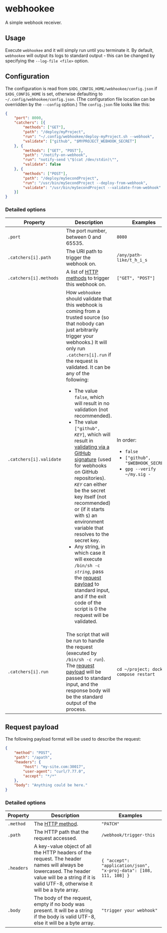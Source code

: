 # webhookee

A simple webhook receiver.

## Usage
Execute `webhookee` and it will simply run until you terminate it. By default, `webhookee` will output its logs to standard output - this can be changed by specifying the `--log-file <file>` option.

## Configuration 

The configuration is read from `$XDG_CONFIG_HOME/webhookee/config.json` if `$XDG_CONFIG_HOME` is set,
otherwise defaulting to `~/.config/webhookee/config.json`. (The configuration file location can be overridden by the `--config` option.) The `config.json` file looks like this:
```json
{
    "port": 8000,
    "catchers": [{
        "methods": ["GET"],
        "path": "/deploy/myProject",
        "run": "~/.config/webhookee/deploy-myProject.sh --webhook",
        "validate": ["github", "$MYPROJECT_WEBHOOK_SECRET"]
    }, {
        "methods": ["GET", "POST"],
        "path": "/notify-on-webhook",
        "run": "notify-send \"$(cat /dev/stdin)\"",
        "validate": false
    }, {
        "methods": ["POST"],
        "path": "/deploy/mySecondProject",
        "run": "/usr/bin/mySecondProject --deploy-from-webhook",
        "validate": "/usr/bin/mySecondProject --validate-from-webhook"
    }]
}
```

### Detailed options

| Property | Description | Examples | 
| -------- | ----------- | ------- |
| `.port` | The port number, between 0 and 65535. | `8080` |
| `.catchers[i].path` | The URI path to trigger the webhook on. | `/any/path-like/t_h_i_s` |
| `.catchers[i].methods` | A list of [HTTP methods](https://developer.mozilla.org/en-US/docs/Web/HTTP/Methods) to trigger this webhook on. | `["GET", "POST"]` |
| `.catchers[i].validate` | How `webhookee` should validate that this webhook is coming from a trusted source (so that nobody can just arbitrarily trigger your webhooks.) It will only run `.catchers[i].run` if the request is validated. It can be any of the following: <ul> <li>The value `false`, which will result in no validation (not recommended).</li> <li>The value <code>["github", <i>KEY</i>]</code>, which will result in [validating via a GitHub signature](https://docs.github.com/en/developers/webhooks-and-events/webhooks/securing-your-webhooks) (used for webhooks on GitHub repositories). _`KEY`_ can either be the secret key itself (not recommended) or (if it starts with `$`) an environment variable that resolves to the secret key.</li> <li>Any string, in which case it will execute <code>/bin/sh -c <i>string</i></code>, pass the [request payload](#request-payload) to standard input, and if the exit code of the script is 0 the request will be validated. </li> </ul> | In order: <ul><li>`false`</li><li>`["github", "$WEBHOOK_SECRET"]`</li><li>`gpg --verify ~/my.sig -`</li> |
| `.catchers[i].run` | The script that will be run to handle the request (executed by <code>/bin/sh -c <i>run</i></code>). The [request payload](#request-payload) will be passed to standard input, and the response body will be the standard output of the process. | `cd ~/project; docker-compose restart` |

## Request payload
The following payload format will be used to describe the request:
```json
{
    "method": "POST",
    "path": "/apath",
    "headers": {
        "host": "my-site.com:30017",
        "user-agent": "curl/7.77.0",
        "accept": "*/*"
    },
    "body": "Anything could be here."
}
```

### Detailed options
| Property | Description | Examples | 
| -------- | ----------- | ------- |
| `.method` | The [HTTP method](https://developer.mozilla.org/en-US/docs/Web/HTTP/Methods). | `"PATCH"` |
| `.path` | The HTTP path that the request accessed. | `/webhook/trigger-this` |
| `.headers` | A key-value object of all the HTTP headers of the request. The header names will always be lowercased. The header value will be a string if it is valid UTF-8, otherwise it will be a byte array. | `{ "accept": "application/json", "x-proj-data": [108, 111, 108] }` |
| `.body` | The body of the request, empty if no body was present. It will be a string if the body is valid UTF-8, else it will be a byte array. | `"trigger your webhook"` |
